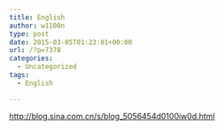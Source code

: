 ```yaml
---
title: English
author: w1100n
type: post
date: 2015-03-05T01:23:01+00:00
url: /?p=7378
categories:
  - Uncategorized
tags:
  - English

---
```

http://blog.sina.com.cn/s/blog_5056454d0100iw0d.html